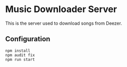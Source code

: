 # Music Downloader Server

This is the server used to download songs from Deezer.

## Configuration

```shell
npm install
npm audit fix
npm run start
```